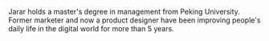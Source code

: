 Jarar holds a master's degree in management from Peking University. Former marketer and now a product designer have been improving people's daily life in the digital world for more than 5 years.
